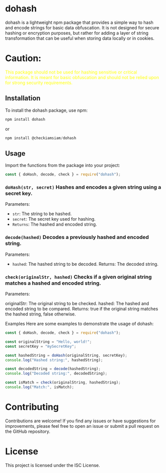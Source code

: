 # dohash

dohash is a lightweight npm package that provides a simple way to hash and encode strings for basic data obfuscation. It is not designed for secure hashing or encryption purposes, but rather for adding a layer of string transformation that can be useful when storing data locally or in cookies.

# **Caution**:

<span style="color: yellow;">This package should not be used for hashing sensitive or critical information. It is meant for basic obfuscation and should not be relied upon for strong security requirements.</span>

## Installation

To install the dohash package, use npm:

```javascript
npm install dohash
```
or

```javascript
npm install @checkiamsiam/dohash
```

## Usage

Import the functions from the package into your project:

```javascript
const { doHash, decode, check } = require("dohash");
```

### `doHash(str, secret)` Hashes and encodes a given string using a secret key.

Parameters:

- `str`: The string to be hashed.
- `secret`: The secret key used for hashing.
- `Returns`: The hashed and encoded string.

### `decode(hashed)` Decodes a previously hashed and encoded string.

Parameters:

- `hashed`: The hashed string to be decoded.
  Returns: The decoded string.

### `check(originalStr, hashed)` Checks if a given original string matches a hashed and encoded string.

Parameters:

originalStr: The original string to be checked.
hashed: The hashed and encoded string to be compared.
Returns: true if the original string matches the hashed string, false otherwise.

Examples
Here are some examples to demonstrate the usage of dohash:

```javascript
const { doHash, decode, check } = require("dohash");

const originalString = "Hello, world!";
const secretKey = "mySecretKey";

const hashedString = doHash(originalString, secretKey);
console.log("Hashed string:", hashedString);

const decodedString = decode(hashedString);
console.log("Decoded string:", decodedString);

const isMatch = check(originalString, hashedString);
console.log("Match:", isMatch);
```

# Contributing

Contributions are welcome! If you find any issues or have suggestions for improvements, please feel free to open an issue or submit a pull request on the GitHub repository.

# License

This project is licensed under the ISC License.
